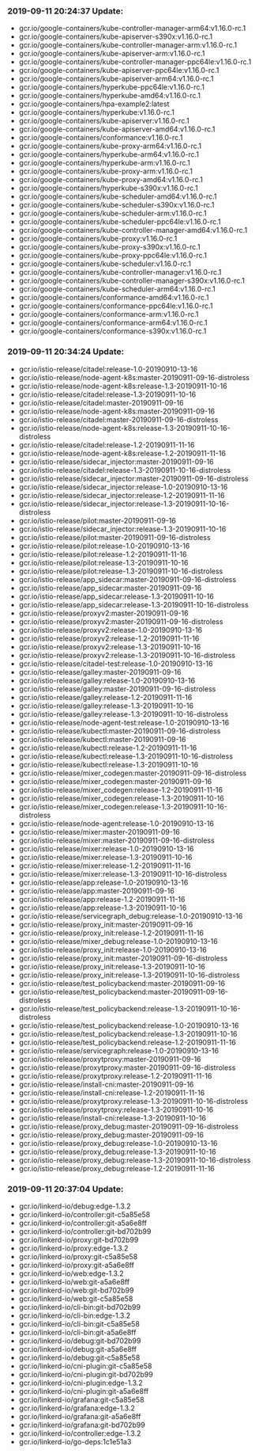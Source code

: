 ### 2019-09-11 20:24:37 Update:

- gcr.io/google-containers/kube-controller-manager-arm64:v1.16.0-rc.1
- gcr.io/google-containers/kube-apiserver-s390x:v1.16.0-rc.1
- gcr.io/google-containers/kube-controller-manager-arm:v1.16.0-rc.1
- gcr.io/google-containers/kube-apiserver-arm:v1.16.0-rc.1
- gcr.io/google-containers/kube-controller-manager-ppc64le:v1.16.0-rc.1
- gcr.io/google-containers/kube-apiserver-ppc64le:v1.16.0-rc.1
- gcr.io/google-containers/kube-apiserver-arm64:v1.16.0-rc.1
- gcr.io/google-containers/hyperkube-ppc64le:v1.16.0-rc.1
- gcr.io/google-containers/hyperkube-amd64:v1.16.0-rc.1
- gcr.io/google-containers/hpa-example2:latest
- gcr.io/google-containers/hyperkube:v1.16.0-rc.1
- gcr.io/google-containers/kube-apiserver:v1.16.0-rc.1
- gcr.io/google-containers/kube-apiserver-amd64:v1.16.0-rc.1
- gcr.io/google-containers/conformance:v1.16.0-rc.1
- gcr.io/google-containers/kube-proxy-arm64:v1.16.0-rc.1
- gcr.io/google-containers/hyperkube-arm64:v1.16.0-rc.1
- gcr.io/google-containers/hyperkube-arm:v1.16.0-rc.1
- gcr.io/google-containers/kube-proxy-arm:v1.16.0-rc.1
- gcr.io/google-containers/kube-proxy-amd64:v1.16.0-rc.1
- gcr.io/google-containers/hyperkube-s390x:v1.16.0-rc.1
- gcr.io/google-containers/kube-scheduler-amd64:v1.16.0-rc.1
- gcr.io/google-containers/kube-scheduler-s390x:v1.16.0-rc.1
- gcr.io/google-containers/kube-scheduler-arm:v1.16.0-rc.1
- gcr.io/google-containers/kube-scheduler-ppc64le:v1.16.0-rc.1
- gcr.io/google-containers/kube-controller-manager-amd64:v1.16.0-rc.1
- gcr.io/google-containers/kube-proxy:v1.16.0-rc.1
- gcr.io/google-containers/kube-proxy-s390x:v1.16.0-rc.1
- gcr.io/google-containers/kube-proxy-ppc64le:v1.16.0-rc.1
- gcr.io/google-containers/kube-scheduler:v1.16.0-rc.1
- gcr.io/google-containers/kube-controller-manager:v1.16.0-rc.1
- gcr.io/google-containers/kube-controller-manager-s390x:v1.16.0-rc.1
- gcr.io/google-containers/kube-scheduler-arm64:v1.16.0-rc.1
- gcr.io/google-containers/conformance-amd64:v1.16.0-rc.1
- gcr.io/google-containers/conformance-ppc64le:v1.16.0-rc.1
- gcr.io/google-containers/conformance-arm:v1.16.0-rc.1
- gcr.io/google-containers/conformance-arm64:v1.16.0-rc.1
- gcr.io/google-containers/conformance-s390x:v1.16.0-rc.1
### 2019-09-11 20:34:24 Update:

- gcr.io/istio-release/citadel:release-1.0-20190910-13-16
- gcr.io/istio-release/node-agent-k8s:master-20190911-09-16-distroless
- gcr.io/istio-release/node-agent-k8s:release-1.3-20190911-10-16
- gcr.io/istio-release/citadel:release-1.3-20190911-10-16
- gcr.io/istio-release/citadel:master-20190911-09-16
- gcr.io/istio-release/node-agent-k8s:master-20190911-09-16
- gcr.io/istio-release/citadel:master-20190911-09-16-distroless
- gcr.io/istio-release/node-agent-k8s:release-1.3-20190911-10-16-distroless
- gcr.io/istio-release/citadel:release-1.2-20190911-11-16
- gcr.io/istio-release/node-agent-k8s:release-1.2-20190911-11-16
- gcr.io/istio-release/sidecar_injector:master-20190911-09-16
- gcr.io/istio-release/citadel:release-1.3-20190911-10-16-distroless
- gcr.io/istio-release/sidecar_injector:master-20190911-09-16-distroless
- gcr.io/istio-release/sidecar_injector:release-1.0-20190910-13-16
- gcr.io/istio-release/sidecar_injector:release-1.2-20190911-11-16
- gcr.io/istio-release/sidecar_injector:release-1.3-20190911-10-16-distroless
- gcr.io/istio-release/pilot:master-20190911-09-16
- gcr.io/istio-release/sidecar_injector:release-1.3-20190911-10-16
- gcr.io/istio-release/pilot:master-20190911-09-16-distroless
- gcr.io/istio-release/pilot:release-1.0-20190910-13-16
- gcr.io/istio-release/pilot:release-1.2-20190911-11-16
- gcr.io/istio-release/pilot:release-1.3-20190911-10-16
- gcr.io/istio-release/pilot:release-1.3-20190911-10-16-distroless
- gcr.io/istio-release/app_sidecar:master-20190911-09-16-distroless
- gcr.io/istio-release/app_sidecar:master-20190911-09-16
- gcr.io/istio-release/app_sidecar:release-1.3-20190911-10-16
- gcr.io/istio-release/app_sidecar:release-1.3-20190911-10-16-distroless
- gcr.io/istio-release/proxyv2:master-20190911-09-16
- gcr.io/istio-release/proxyv2:master-20190911-09-16-distroless
- gcr.io/istio-release/proxyv2:release-1.0-20190910-13-16
- gcr.io/istio-release/proxyv2:release-1.2-20190911-11-16
- gcr.io/istio-release/proxyv2:release-1.3-20190911-10-16
- gcr.io/istio-release/proxyv2:release-1.3-20190911-10-16-distroless
- gcr.io/istio-release/citadel-test:release-1.0-20190910-13-16
- gcr.io/istio-release/galley:master-20190911-09-16
- gcr.io/istio-release/galley:release-1.0-20190910-13-16
- gcr.io/istio-release/galley:master-20190911-09-16-distroless
- gcr.io/istio-release/galley:release-1.2-20190911-11-16
- gcr.io/istio-release/galley:release-1.3-20190911-10-16
- gcr.io/istio-release/galley:release-1.3-20190911-10-16-distroless
- gcr.io/istio-release/node-agent-test:release-1.0-20190910-13-16
- gcr.io/istio-release/kubectl:master-20190911-09-16-distroless
- gcr.io/istio-release/kubectl:master-20190911-09-16
- gcr.io/istio-release/kubectl:release-1.2-20190911-11-16
- gcr.io/istio-release/kubectl:release-1.3-20190911-10-16-distroless
- gcr.io/istio-release/kubectl:release-1.3-20190911-10-16
- gcr.io/istio-release/mixer_codegen:master-20190911-09-16-distroless
- gcr.io/istio-release/mixer_codegen:master-20190911-09-16
- gcr.io/istio-release/mixer_codegen:release-1.2-20190911-11-16
- gcr.io/istio-release/mixer_codegen:release-1.3-20190911-10-16
- gcr.io/istio-release/mixer_codegen:release-1.3-20190911-10-16-distroless
- gcr.io/istio-release/node-agent:release-1.0-20190910-13-16
- gcr.io/istio-release/mixer:master-20190911-09-16
- gcr.io/istio-release/mixer:master-20190911-09-16-distroless
- gcr.io/istio-release/mixer:release-1.0-20190910-13-16
- gcr.io/istio-release/mixer:release-1.3-20190911-10-16
- gcr.io/istio-release/mixer:release-1.2-20190911-11-16
- gcr.io/istio-release/mixer:release-1.3-20190911-10-16-distroless
- gcr.io/istio-release/app:release-1.0-20190910-13-16
- gcr.io/istio-release/app:master-20190911-09-16
- gcr.io/istio-release/app:release-1.2-20190911-11-16
- gcr.io/istio-release/app:release-1.3-20190911-10-16
- gcr.io/istio-release/servicegraph_debug:release-1.0-20190910-13-16
- gcr.io/istio-release/proxy_init:master-20190911-09-16
- gcr.io/istio-release/proxy_init:release-1.2-20190911-11-16
- gcr.io/istio-release/mixer_debug:release-1.0-20190910-13-16
- gcr.io/istio-release/proxy_init:release-1.0-20190910-13-16
- gcr.io/istio-release/proxy_init:master-20190911-09-16-distroless
- gcr.io/istio-release/proxy_init:release-1.3-20190911-10-16
- gcr.io/istio-release/proxy_init:release-1.3-20190911-10-16-distroless
- gcr.io/istio-release/test_policybackend:master-20190911-09-16
- gcr.io/istio-release/test_policybackend:master-20190911-09-16-distroless
- gcr.io/istio-release/test_policybackend:release-1.3-20190911-10-16-distroless
- gcr.io/istio-release/test_policybackend:release-1.0-20190910-13-16
- gcr.io/istio-release/test_policybackend:release-1.3-20190911-10-16
- gcr.io/istio-release/test_policybackend:release-1.2-20190911-11-16
- gcr.io/istio-release/servicegraph:release-1.0-20190910-13-16
- gcr.io/istio-release/proxytproxy:master-20190911-09-16
- gcr.io/istio-release/proxytproxy:master-20190911-09-16-distroless
- gcr.io/istio-release/proxytproxy:release-1.2-20190911-11-16
- gcr.io/istio-release/install-cni:master-20190911-09-16
- gcr.io/istio-release/install-cni:release-1.2-20190911-11-16
- gcr.io/istio-release/proxytproxy:release-1.3-20190911-10-16-distroless
- gcr.io/istio-release/proxytproxy:release-1.3-20190911-10-16
- gcr.io/istio-release/install-cni:release-1.3-20190911-10-16
- gcr.io/istio-release/proxy_debug:master-20190911-09-16-distroless
- gcr.io/istio-release/proxy_debug:master-20190911-09-16
- gcr.io/istio-release/proxy_debug:release-1.0-20190910-13-16
- gcr.io/istio-release/proxy_debug:release-1.3-20190911-10-16
- gcr.io/istio-release/proxy_debug:release-1.3-20190911-10-16-distroless
- gcr.io/istio-release/proxy_debug:release-1.2-20190911-11-16
### 2019-09-11 20:37:04 Update:

- gcr.io/linkerd-io/debug:edge-1.3.2
- gcr.io/linkerd-io/controller:git-c5a85e58
- gcr.io/linkerd-io/controller:git-a5a6e8ff
- gcr.io/linkerd-io/controller:git-bd702b99
- gcr.io/linkerd-io/proxy:git-bd702b99
- gcr.io/linkerd-io/proxy:edge-1.3.2
- gcr.io/linkerd-io/proxy:git-c5a85e58
- gcr.io/linkerd-io/proxy:git-a5a6e8ff
- gcr.io/linkerd-io/web:edge-1.3.2
- gcr.io/linkerd-io/web:git-a5a6e8ff
- gcr.io/linkerd-io/web:git-bd702b99
- gcr.io/linkerd-io/web:git-c5a85e58
- gcr.io/linkerd-io/cli-bin:git-bd702b99
- gcr.io/linkerd-io/cli-bin:edge-1.3.2
- gcr.io/linkerd-io/cli-bin:git-c5a85e58
- gcr.io/linkerd-io/cli-bin:git-a5a6e8ff
- gcr.io/linkerd-io/debug:git-bd702b99
- gcr.io/linkerd-io/debug:git-a5a6e8ff
- gcr.io/linkerd-io/debug:git-c5a85e58
- gcr.io/linkerd-io/cni-plugin:git-c5a85e58
- gcr.io/linkerd-io/cni-plugin:git-bd702b99
- gcr.io/linkerd-io/cni-plugin:edge-1.3.2
- gcr.io/linkerd-io/cni-plugin:git-a5a6e8ff
- gcr.io/linkerd-io/grafana:git-c5a85e58
- gcr.io/linkerd-io/grafana:edge-1.3.2
- gcr.io/linkerd-io/grafana:git-a5a6e8ff
- gcr.io/linkerd-io/grafana:git-bd702b99
- gcr.io/linkerd-io/controller:edge-1.3.2
- gcr.io/linkerd-io/go-deps:1c1e51a3
